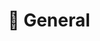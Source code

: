 ---
layout: category
title: 🔰 General
slug: general
description: descubre artículos de interés general.
permalink: /general/  # para quitar /category/travel
---